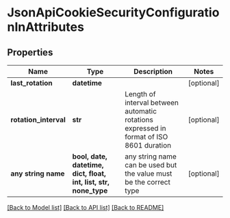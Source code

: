 # JsonApiCookieSecurityConfigurationInAttributes


## Properties
Name | Type | Description | Notes
------------ | ------------- | ------------- | -------------
**last_rotation** | **datetime** |  | [optional] 
**rotation_interval** | **str** | Length of interval between automatic rotations expressed in format of ISO 8601 duration | [optional] 
**any string name** | **bool, date, datetime, dict, float, int, list, str, none_type** | any string name can be used but the value must be the correct type | [optional]

[[Back to Model list]](../README.md#documentation-for-models) [[Back to API list]](../README.md#documentation-for-api-endpoints) [[Back to README]](../README.md)


